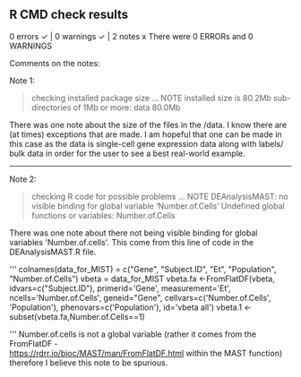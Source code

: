 ## R CMD check results
0 errors ✓ | 0 warnings ✓ | 2 notes x
There were 0 ERRORs and 0 WARNINGS

Comments on the notes: 

Note 1: 
> checking installed package size ... NOTE
    installed size is 80.2Mb
    sub-directories of 1Mb or more:
      data  80.0Mb

There was one note about the size of the files in the /data. I know there 
are (at times) exceptions that are made. I am hopeful that one can be made in 
this case as the data is single-cell gene expression data along with labels/
bulk data in order for the user to see a best real-world example. 

---- 

Note 2: 
> checking R code for possible problems ... NOTE
  DEAnalysisMAST: no visible binding for global variable
    ‘Number.of.Cells’
  Undefined global functions or variables:
    Number.of.Cells
    
There was one note about there not being visible binding for global variables 
'Number.of.cells'. This come from this line of code in the DEAnalysisMAST.R
file.

''' 
colnames(data_for_MIST) = c("Gene", "Subject.ID", "Et", "Population", "Number.of.Cells")
      vbeta = data_for_MIST
      vbeta.fa <-FromFlatDF(vbeta, idvars=c("Subject.ID"),
                  primerid='Gene', measurement='Et', ncells='Number.of.Cells',
                  geneid="Gene",  cellvars=c('Number.of.Cells', 'Population'),
                  phenovars=c('Population'), id='vbeta all')
      vbeta.1 <- subset(vbeta.fa,Number.of.Cells==1)
      
'''
Number.of.cells is not a global variable (rather it comes from the FromFlatDF -  
https://rdrr.io/bioc/MAST/man/FromFlatDF.html within the MAST function) 
therefore I believe this note to be spurious.

